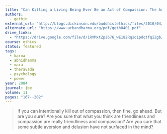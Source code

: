 ```yaml
---
title: "Can Killing a Living Being Ever Be an Act of Compassion: The Act of Killing in the Abhidhamma and Pali Commentaries"
authors:
  - gethin
external_url: "http://blogs.dickinson.edu/buddhistethics/files/2010/04/geth0401.pdf"
alternate_url: "https://www.urbandharma.org/pdf/geth0401.pdf"
drive_links:
  - "https://drive.google.com/file/d/1RVMxtZpJ676_wE182Rq1q1pdqtfqIZgb/view?usp=drivesdk"
course: ethics
status: featured
tags:
  - karma
  - abhidhamma
  - mara
  - theravada
  - psychology
  - power
year: 2004
journal: jbe
volume: 11
pages: "167--202"
---
```


> If you can intentionally kill out of compassion, then fine, go ahead. But are you sure? Are you sure that what you think are friendliness and compassion are really friendliness and compassion? Are you sure that some subtle aversion and delusion have not surfaced in the mind?

